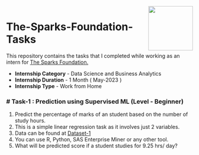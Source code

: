 <img align = right height = 120 width = 120 src = https://www.thesparksfoundationsingapore.org/images/logo_small.png>

# The-Sparks-Foundation-Tasks

This repository contains the tasks that I completed while working as an intern for [The Sparks Foundation.](https://www.thesparksfoundationsingapore.org/)

- **Internship Category** - Data Science and Business Analytics
- **Internship Duration** - 1 Month ( May-2023 )
- **Internship Type** - Work from Home


### # Task-1 : Prediction using Supervised ML (Level - Beginner)

1. Predict the percentage of marks of an student based on the number of study hours.
1. This is a simple linear regression task as it involves just 2 variables.
1. Data can be found at [Dataset-1](https://raw.githubusercontent.com/AdiPersonalWorks/Random/master/student_scores%20-%20student_scores.csv)
1. You can use R, Python, SAS Enterprise Miner or any other tool.
1. What will be predicted score if a student studies for 9.25 hrs/ day?
